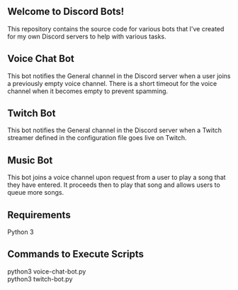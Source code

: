 Welcome to Discord Bots!
---
This repository contains the source code for various bots that I've created for my own Discord servers to help with various tasks.

Voice Chat Bot
--------------
This bot notifies the General channel in the Discord server when a user joins a previously empty voice channel. There is a short timeout for the voice channel when it becomes empty to prevent spamming.

Twitch Bot
----------
This bot notifies the General channel in the Discord server when a Twitch streamer defined in the configuration file goes live on Twitch.

Music Bot
----------
This bot joins a voice channel upon request from a user to play a song that they have entered. It proceeds then to play that song and allows users to queue more songs.

Requirements
------------
Python 3

Commands to Execute Scripts
---------------------------
python3 voice-chat-bot.py\
python3 twitch-bot.py

